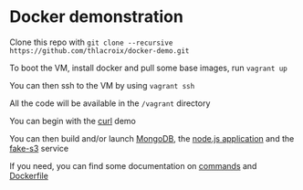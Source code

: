 # Docker demonstration
Clone this repo with `git clone --recursive https://github.com/thlacroix/docker-demo.git`

To boot the VM, install docker and pull some base images, run `vagrant up`

You can then ssh to the VM by using `vagrant ssh`

All the code will be available in the `/vagrant` directory

You can begin with the [curl](curl) demo

You can then build and/or launch [MongoDB](mongodb), the [node.js application](nodeapp) and the [fake-s3](fakes3) service

If you need, you can find some documentation on [commands](https://docs.docker.com/reference/commandline/cli/) and [Dockerfile](https://docs.docker.com/reference/commandline/cli/)
